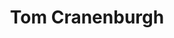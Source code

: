 ---
title: "Tom Cranenburgh"
company: "Get An Offer"
description: "I worked with George for a number of years and can recommend his dedicated approach to getting it right. He is ready to listen to your ideas and use his knowledge and skills to bring your business needs to reality."
eleventyExcludeFromCollections: false
excludeFromSitemap: true
---